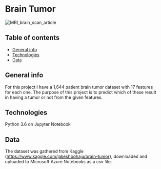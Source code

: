 # Brain Tumor 

![MRI_brain_scan_article](https://user-images.githubusercontent.com/48221355/87066060-d60ea680-c209-11ea-95fc-f158b606517c.gif)


## Table of contents
* [General info](#general-info)
* [Technologies](#technologies)
* [Data](#data)


## General info 
For this project I have a 1,644 patient brain tumor dataset with 17 features for each one. The purpose of this project is to predict which of these result in having a tumor or not from the given features.

## Technologies
Python 3.6 on Jupyter Notebook 

## Data
The dataset was gathered from Kaggle (https://www.kaggle.com/jakeshbohaju/brain-tumor), downloaded and uploaded to Microsoft Azure Notebooks as a csv file. 

